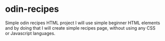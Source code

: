 # odin-recipes

Simple odin recipes HTML project
I will use simple beginner HTML elements and by doing that I will create simple recipes page, without using any CSS or Javascript languages.
